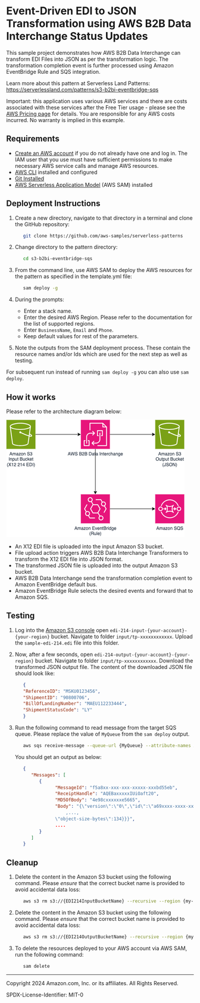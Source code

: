 # Event-Driven EDI to JSON Transformation using AWS B2B Data Interchange Status Updates

This sample project demonstrates how AWS B2B Data Interchange can transform EDI Files into JSON as per the transformation logic. The transformation completion event is further processed using Amazon EventBridge Rule and SQS integration.


Learn more about this pattern at Serverless Land Patterns: https://serverlessland.com/patterns/s3-b2bi-eventbridge-sqs

Important: this application uses various AWS services and there are costs associated with these services after the Free Tier usage - please see the [AWS Pricing page](https://aws.amazon.com/pricing/) for details. You are responsible for any AWS costs incurred. No warranty is implied in this example.

## Requirements

- [Create an AWS account](https://portal.aws.amazon.com/gp/aws/developer/registration/index.html) if you do not already have one and log in. The IAM user that you use must have sufficient permissions to make necessary AWS service calls and manage AWS resources.
- [AWS CLI](https://docs.aws.amazon.com/cli/latest/userguide/install-cliv2.html) installed and configured
- [Git Installed](https://git-scm.com/book/en/v2/Getting-Started-Installing-Git)
- [AWS Serverless Application Model](https://docs.aws.amazon.com/serverless-application-model/latest/developerguide/serverless-sam-cli-install.html) (AWS SAM) installed


## Deployment Instructions

1. Create a new directory, navigate to that directory in a terminal and clone the GitHub repository:
   ```bash
      git clone https://github.com/aws-samples/serverless-patterns
   ```

2. Change directory to the pattern directory:
   ```bash
      cd s3-b2bi-eventbridge-sqs
   ```

3. From the command line, use AWS SAM to deploy the AWS resources for the pattern as specified in the template.yml file:
   ```bash
      sam deploy -g
   ```

4. During the prompts:
   - Enter a stack name.
   - Enter the desired AWS Region. Please refer to the documentation for the list of supported regions.
   - Enter `BusinessName`, `Email` and `Phone`.
   - Keep default values for rest of the parameters.

5. Note the outputs from the SAM deployment process. These contain the resource names and/or Ids which are used for the next step as well as testing.

For subsequent run instead of running `sam deploy -g` you can also use `sam deploy`.


## How it works

Please refer to the architecture diagram below:

![End to End Architecture](images/architecture.png)

* An X12 EDI file is uploaded into the input Amazon S3 bucket.
* File upload action triggers AWS B2B Data Interchange Transformers to transform the X12 EDI file into JSON format.
* The transformed JSON file is uploaded into the output Amazon S3 bucket.
* AWS B2B Data Interchange send the transformation completion event to Amazon EventBridge default bus.
* Amazon EventBridge Rule selects the desired events and forward that to Amazon SQS.

## Testing


1. Log into the [Amazon S3 console](https://s3.console.aws.amazon.com/s3/buckets) open `edi-214-input-{your-account}-{your-region}` bucket. Navigate to folder `input/tp-xxxxxxxxxxxx`. Upload the `sample-edi-214.edi` file into this folder.

2. Now, after a few seconds, open `edi-214-output-{your-account}-{your-region}` bucket. Navigate to folder `input/tp-xxxxxxxxxxxx`.  Download the transformed JSON output file. The content of the downloaded JSON file should look like: 
   ```json
      {
      "ReferenceID": "MSKU0123456",
      "ShipmentID": "90800706",
      "BillOfLandingNumber": "MAEU112233444",
      "ShipmentStatusCode": "LY"
      }
   ```

3. Run the following command to read message from the target SQS queue. Please replace the value of `MyQueue` from the `sam deploy` output.
   ```bash
      aws sqs receive-message --queue-url {MyQueue} --attribute-names All --message-attribute-names All 
   ```
   You should get an output as below:
   ```json
      {
         "Messages": [
            {
                  "MessageId": "f5a8xx-xxx-xxx-xxxxx-xxxbd55eb",
                  "ReceiptHandle": "AQEBaxxxxxIUiOaft20",
                  "MD5OfBody": "4e98cxxxxxxe5665",
                  "Body": "{\"version\":\"0\",\"id\":\"a69xxxx-xxxx-xxxx-xxxx-xxxxx902\",\"detail-type\":\"Transformation Completed\",\"source\":\"aws.b2bi\",
                      ,...,
                  \"object-size-bytes\":134}}}",
                  ....
            }
         ]
      }
   ```   

## Cleanup

1. Delete the content in the Amazon S3 bucket using the following command. Please *ensure* that the correct bucket name is provided to avoid accidental data loss:
   ```bash
      aws s3 rm s3://{EDI214InputBucketName} --recursive --region {my-region}
   ```

2. Delete the content in the Amazon S3 bucket using the following command. Please *ensure* that the correct bucket name is provided to avoid accidental data loss:
   ```bash
      aws s3 rm s3://{EDI214OutputBucketName} --recursive --region {my-region}
   ```

3. To delete the resources deployed to your AWS account via AWS SAM, run the following command:
   ```bash
      sam delete
   ```

---

Copyright 2024 Amazon.com, Inc. or its affiliates. All Rights Reserved.

SPDX-License-Identifier: MIT-0
